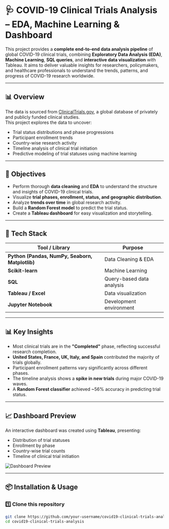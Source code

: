 # 🩺 COVID-19 Clinical Trials Analysis – EDA, Machine Learning & Dashboard

This project provides a **complete end-to-end data analysis pipeline** of global COVID-19 clinical trials, combining **Exploratory Data Analysis (EDA)**, **Machine Learning**, **SQL queries**, and **interactive data visualization** with Tableau. It aims to deliver valuable insights for researchers, policymakers, and healthcare professionals to understand the trends, patterns, and progress of COVID-19 research worldwide.

---

## 📊 Overview

The data is sourced from [ClinicalTrials.gov](https://clinicaltrials.gov/), a global database of privately and publicly funded clinical studies.  
This project explores the data to uncover:

- Trial status distributions and phase progressions  
- Participant enrollment trends  
- Country-wise research activity  
- Timeline analysis of clinical trial initiation  
- Predictive modeling of trial statuses using machine learning  

---

## 🎯 Objectives

- Perform thorough **data cleaning** and **EDA** to understand the structure and insights of COVID-19 clinical trials.  
- Visualize **trial phases, enrollment, status, and geographic distribution**.  
- Analyze **trends over time** in global research activity.  
- Build a **Random Forest model** to predict the trial status.  
- Create a **Tableau dashboard** for easy visualization and storytelling.

---

## 🧰 Tech Stack

| Tool / Library | Purpose |
|---------------|----------|
| **Python (Pandas, NumPy, Seaborn, Matplotlib)** | Data Cleaning & EDA |
| **Scikit-learn** | Machine Learning |
| **SQL** | Query-based data analysis |
| **Tableau / Excel** | Data visualization |
| **Jupyter Notebook** | Development environment |

---

## 📊 Key Insights

- Most clinical trials are in the **"Completed"** phase, reflecting successful research completion.  
- **United States, France, UK, Italy, and Spain** contributed the majority of trials globally.  
- Participant enrollment patterns vary significantly across different phases.  
- The timeline analysis shows a **spike in new trials** during major COVID-19 waves.  
- A **Random Forest classifier** achieved ~56% accuracy in predicting trial status.

---

## 📈 Dashboard Preview

An interactive dashboard was created using **Tableau**, presenting:

- Distribution of trial statuses  
- Enrollment by phase  
- Country-wise trial counts  
- Timeline of clinical trial initiation  

![Dashboard Preview](dashboard.jpg)

---

## 📦 Installation & Usage

### 1️⃣ Clone this repository
```bash
git clone https://github.com/your-username/covid19-clinical-trials-analysis.git
cd covid19-clinical-trials-analysis


